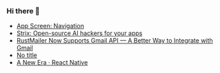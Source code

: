 ### Hi there 👋

<!-- daily.dev BOOKMARKS:START -->
- [App Screen: Navigation](https://app.daily.dev/posts/yH87IqT0V?utm_source=rss&utm_medium=bookmarks&utm_campaign=PnGboN99PhXCxFrWGGg2C)
- [Strix: Open-source AI hackers for your apps](https://app.daily.dev/posts/rsbm00j9g?utm_source=rss&utm_medium=bookmarks&utm_campaign=PnGboN99PhXCxFrWGGg2C)
- [RustMailer Now Supports Gmail API — A Better Way to Integrate with Gmail](https://app.daily.dev/posts/21eYpLhFf?utm_source=rss&utm_medium=bookmarks&utm_campaign=PnGboN99PhXCxFrWGGg2C)
- [No title](https://app.daily.dev/posts/PFiAAfLbZ?utm_source=rss&utm_medium=bookmarks&utm_campaign=PnGboN99PhXCxFrWGGg2C)
- [A New Era · React Native](https://app.daily.dev/posts/Eizv3aGrm?utm_source=rss&utm_medium=bookmarks&utm_campaign=PnGboN99PhXCxFrWGGg2C)
<!-- daily.dev BOOKMARKS:END -->

<!--
**dinesh4monto/dinesh4monto** is a ✨ _special_ ✨ repository because its `README.md` (this file) appears on your GitHub profile.

Here are some ideas to get you started:

- 🔭 I’m currently working on ...
- 🌱 I’m currently learning ...
- 👯 I’m looking to collaborate on ...
- 🤔 I’m looking for help with ...
- 💬 Ask me about ...
- 📫 How to reach me: ...
- 😄 Pronouns: ...
- ⚡ Fun fact: ...
-->
